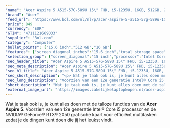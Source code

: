 ```yaml
---
"name": "Acer Aspire 5 A515-57G-589U 15\" FHD, i5-1235U, 16GB, 512GB, 2050, W11"
"brand": "Acer"
"feed_url": "https://www.bol.com/nl/nl/p/acer-aspire-5-a515-57g-589u-15-fhd-i5-1235u-16gb-512gb-2050-w11/9300000169213852"
"price": 849
"currency": "EUR"
"GTIN": "4711121669033"
"supplier": "Bol.com"
"category": "Computer"
"bullet_points": ["15.6 inch","512 GB","16 GB"]
"features": {"screen_diagonal_inches":"15.6 inch","total_storage_space":"512 GB","memory_size":"16 GB"}
"selection_group": {"screen_diagonal":"15 inch","processor":"Intel Core i5","changed_price_past_3_days":false,"product_family":"Aspire 5"}
"seo_header_title": "Acer Aspire 5 A515-57G-589U 15\" FHD, i5-1235U, 16GB, 512GB, 2050, W11"
"seo_meta_description": "Acer Aspire 5 A515-57G-589U 15\" FHD, i5-1235U, 16GB, 512GB, 2050, W11"
"seo_h1_title": "Acer Aspire 5 A515-57G-589U 15\" FHD, i5-1235U, 16GB, 512GB, 2050, W11"
"seo_short_description": "<p> Wat je taak ook is, je kunt alles doen met de talloze functies van de <strong>Acer Aspire 5</strong>."
"seo_long_description": "Voorzien van een 12e generatie Intel® Core i5 processor en de NVIDIA® GeForce® RTX® 2050 grafische kaart voor efficiënt multitasken zodat je de dingen kunt doen die jij het leukst vindt. </p>"
"short_description": "Wat je taak ook is, je kunt alles doen met de talloze functies van de Acer Aspire 5. Voorzien van een 12e generatie Intel® Core i5 processor en de NVIDIA® GeForce® RTX® 2050 grafische kaart voor efficiënt multitasken zodat je de dingen kunt doen die jij het leukst vindt."
"external_image_url": "https://images.zakelijkelaptopkopen.nl/acer-aspire-5-a515-57g-589u-15-fhd-i5-1235u-16gb-512gb-2050-w11.webp"
---
```


<p> Wat je taak ook is, je kunt alles doen met de talloze functies van de <strong>Acer Aspire 5</strong>. Voorzien van een 12e generatie Intel® Core i5 processor en de NVIDIA® GeForce® RTX® 2050 grafische kaart voor efficiënt multitasken zodat je de dingen kunt doen die jij het leukst vindt. </p>